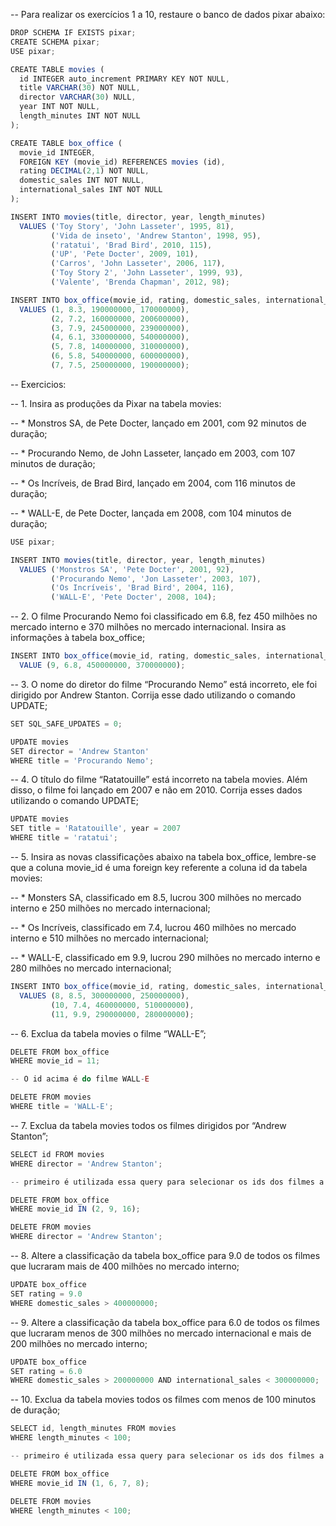 -- Para realizar os exercícios 1 a 10, restaure o banco de dados pixar abaixo:
```js
DROP SCHEMA IF EXISTS pixar;
CREATE SCHEMA pixar;
USE pixar;

CREATE TABLE movies (
  id INTEGER auto_increment PRIMARY KEY NOT NULL,
  title VARCHAR(30) NOT NULL,
  director VARCHAR(30) NULL,
  year INT NOT NULL,
  length_minutes INT NOT NULL
);

CREATE TABLE box_office (
  movie_id INTEGER,
  FOREIGN KEY (movie_id) REFERENCES movies (id),
  rating DECIMAL(2,1) NOT NULL,
  domestic_sales INT NOT NULL,
  international_sales INT NOT NULL
);

INSERT INTO movies(title, director, year, length_minutes)
  VALUES ('Toy Story', 'John Lasseter', 1995, 81),
         ('Vida de inseto', 'Andrew Stanton', 1998, 95),
         ('ratatui', 'Brad Bird', 2010, 115),
         ('UP', 'Pete Docter', 2009, 101),
         ('Carros', 'John Lasseter', 2006, 117),
         ('Toy Story 2', 'John Lasseter', 1999, 93),
         ('Valente', 'Brenda Chapman', 2012, 98);

INSERT INTO box_office(movie_id, rating, domestic_sales, international_sales)
  VALUES (1, 8.3, 190000000, 170000000),
         (2, 7.2, 160000000, 200600000),
         (3, 7.9, 245000000, 239000000),
         (4, 6.1, 330000000, 540000000),
         (5, 7.8, 140000000, 310000000),
         (6, 5.8, 540000000, 600000000),
         (7, 7.5, 250000000, 190000000);
```
-- Exercicios:

-- 1. Insira as produções da Pixar na tabela movies:

-- * Monstros SA, de Pete Docter, lançado em 2001, com 92 minutos de duração;

-- * Procurando Nemo, de John Lasseter, lançado em 2003, com 107 minutos de duração;

-- * Os Incríveis, de Brad Bird, lançado em 2004, com 116 minutos de duração;

-- * WALL-E, de Pete Docter, lançada em 2008, com 104 minutos de duração;
```js
USE pixar;

INSERT INTO movies(title, director, year, length_minutes)
  VALUES ('Monstros SA', 'Pete Docter', 2001, 92),
         ('Procurando Nemo', 'Jon Lasseter', 2003, 107),
         ('Os Incríveis', 'Brad Bird', 2004, 116),
         ('WALL-E', 'Pete Docter', 2008, 104);
```

-- 2. O filme Procurando Nemo foi classificado em 6.8, fez 450 milhões no mercado interno e 370 milhões no mercado internacional. Insira as informações à tabela box_office;
```js
INSERT INTO box_office(movie_id, rating, domestic_sales, international_sales)
  VALUE (9, 6.8, 450000000, 370000000);
```

-- 3. O nome do diretor do filme “Procurando Nemo” está incorreto, ele foi dirigido por Andrew Stanton. Corrija esse dado utilizando o comando UPDATE;
```js
SET SQL_SAFE_UPDATES = 0;

UPDATE movies
SET director = 'Andrew Stanton'
WHERE title = 'Procurando Nemo';
```

-- 4. O título do filme “Ratatouille” está incorreto na tabela movies. Além disso, o filme foi lançado em 2007 e não em 2010. Corrija esses dados utilizando o comando UPDATE;
```js
UPDATE movies
SET title = 'Ratatouille', year = 2007
WHERE title = 'ratatui';
```

-- 5. Insira as novas classificações abaixo na tabela box_office, lembre-se que a coluna movie_id é uma foreign key referente a coluna id da tabela movies:

-- * Monsters SA, classificado em 8.5, lucrou 300 milhões no mercado interno e 250 milhões no mercado internacional;

-- * Os Incríveis, classificado em 7.4, lucrou 460 milhões no mercado interno e 510 milhões no mercado internacional;

-- * WALL-E, classificado em 9.9, lucrou 290 milhões no mercado interno e 280 milhões no mercado internacional;
```js
INSERT INTO box_office(movie_id, rating, domestic_sales, international_sales)
  VALUES (8, 8.5, 300000000, 250000000),
         (10, 7.4, 460000000, 510000000),
         (11, 9.9, 290000000, 280000000);
```

-- 6. Exclua da tabela movies o filme “WALL-E”;
```js
DELETE FROM box_office 
WHERE movie_id = 11; 

-- O id acima é do filme WALL-E

DELETE FROM movies 
WHERE title = 'WALL-E';
```

-- 7. Exclua da tabela movies todos os filmes dirigidos por “Andrew Stanton”;
```js
SELECT id FROM movies 
WHERE director = 'Andrew Stanton';

-- primeiro é utilizada essa query para selecionar os ids dos filmes a serem excluídos (2, 9 e 16);

DELETE FROM box_office 
WHERE movie_id IN (2, 9, 16);

DELETE FROM movies 
WHERE director = 'Andrew Stanton';
```

-- 8. Altere a classificação da tabela box_office para 9.0 de todos os filmes que lucraram mais de 400 milhões no mercado interno;
```js
UPDATE box_office
SET rating = 9.0
WHERE domestic_sales > 400000000;
```

-- 9. Altere a classificação da tabela box_office para 6.0 de todos os filmes que lucraram menos de 300 milhões no mercado internacional e mais de 200 milhões no mercado interno;
```js
UPDATE box_office
SET rating = 6.0
WHERE domestic_sales > 200000000 AND international_sales < 300000000;

```

-- 10. Exclua da tabela movies todos os filmes com menos de 100 minutos de duração;
```js
SELECT id, length_minutes FROM movies
WHERE length_minutes < 100;

-- primeiro é utilizada essa query para selecionar os ids dos filmes a serem excluídos

DELETE FROM box_office
WHERE movie_id IN (1, 6, 7, 8);

DELETE FROM movies
WHERE length_minutes < 100;
```